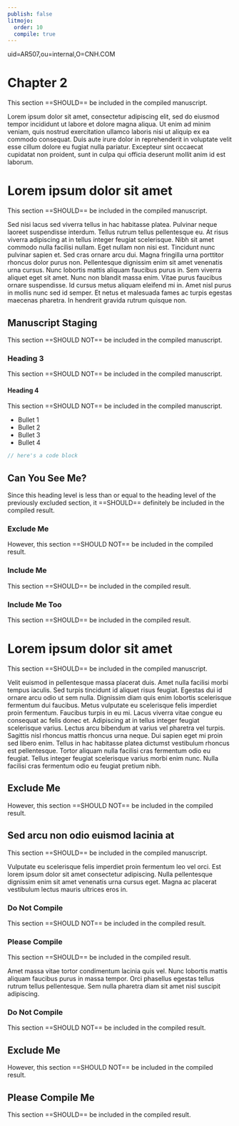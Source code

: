 ```yaml
---
publish: false
litmojo:
  order: 10
  compile: true
---
```


uid=AR507,ou=internal,O=CNH.COM

# Chapter 2

This section ==SHOULD== be included in the compiled manuscript.

Lorem ipsum dolor sit amet, consectetur adipiscing elit, sed do eiusmod tempor incididunt ut labore et dolore magna aliqua. Ut enim ad minim veniam, quis nostrud exercitation ullamco laboris nisi ut aliquip ex ea commodo consequat. Duis aute irure dolor in reprehenderit in voluptate velit esse cillum dolore eu fugiat nulla pariatur. Excepteur sint occaecat cupidatat non proident, sunt in culpa qui officia deserunt mollit anim id est laborum.

# Lorem ipsum dolor sit amet

This section ==SHOULD== be included in the compiled manuscript.

Sed nisi lacus sed viverra tellus in hac habitasse platea. Pulvinar neque laoreet suspendisse interdum. Tellus rutrum tellus pellentesque eu. At risus viverra adipiscing at in tellus integer feugiat scelerisque. Nibh sit amet commodo nulla facilisi nullam. Eget nullam non nisi est. Tincidunt nunc pulvinar sapien et. Sed cras ornare arcu dui. Magna fringilla urna porttitor rhoncus dolor purus non. Pellentesque dignissim enim sit amet venenatis urna cursus. Nunc lobortis mattis aliquam faucibus purus in. Sem viverra aliquet eget sit amet. Nunc non blandit massa enim. Vitae purus faucibus ornare suspendisse. Id cursus metus aliquam eleifend mi in. Amet nisl purus in mollis nunc sed id semper. Et netus et malesuada fames ac turpis egestas maecenas pharetra. In hendrerit gravida rutrum quisque non.

## Manuscript Staging

This section ==SHOULD NOT== be included in the compiled manuscript.

### Heading 3

This section ==SHOULD NOT== be included in the compiled manuscript.

#### Heading 4

This section ==SHOULD NOT== be included in the compiled manuscript.

- Bullet 1
- Bullet 2
- Bullet 3
- Bullet 4

```js
// here's a code block
```

## Can You See Me?

Since this heading level is less than or equal to the heading level of the previously excluded section, it ==SHOULD== definitely be included in the compiled result.

### Exclude Me

However, this section ==SHOULD NOT== be included in the compiled result.

### Include Me

This section ==SHOULD== be included in the compiled result.

### Include Me Too

This section ==SHOULD== be included in the compiled result.

# Lorem ipsum dolor sit amet

This section ==SHOULD== be included in the compiled manuscript.

Velit euismod in pellentesque massa placerat duis. Amet nulla facilisi morbi tempus iaculis. Sed turpis tincidunt id aliquet risus feugiat. Egestas dui id ornare arcu odio ut sem nulla. Dignissim diam quis enim lobortis scelerisque fermentum dui faucibus. Metus vulputate eu scelerisque felis imperdiet proin fermentum. Faucibus turpis in eu mi. Lacus viverra vitae congue eu consequat ac felis donec et. Adipiscing at in tellus integer feugiat scelerisque varius. Lectus arcu bibendum at varius vel pharetra vel turpis. Sagittis nisl rhoncus mattis rhoncus urna neque. Dui sapien eget mi proin sed libero enim. Tellus in hac habitasse platea dictumst vestibulum rhoncus est pellentesque. Tortor aliquam nulla facilisi cras fermentum odio eu feugiat. Tellus integer feugiat scelerisque varius morbi enim nunc. Nulla facilisi cras fermentum odio eu feugiat pretium nibh.

## Exclude Me

However, this section ==SHOULD NOT== be included in the compiled result.

## Sed arcu non odio euismod lacinia at

This section ==SHOULD== be included in the compiled manuscript.

Vulputate eu scelerisque felis imperdiet proin fermentum leo vel orci. Est lorem ipsum dolor sit amet consectetur adipiscing. Nulla pellentesque dignissim enim sit amet venenatis urna cursus eget. Magna ac placerat vestibulum lectus mauris ultrices eros in.

### Do Not Compile

This section ==SHOULD NOT== be included in the compiled result.

### Please Compile

This section ==SHOULD== be included in the compiled result.

Amet massa vitae tortor condimentum lacinia quis vel. Nunc lobortis mattis aliquam faucibus purus in massa tempor. Orci phasellus egestas tellus rutrum tellus pellentesque. Sem nulla pharetra diam sit amet nisl suscipit adipiscing.

### Do Not Compile

This section ==SHOULD NOT== be included in the compiled result.

## Exclude Me

However, this section ==SHOULD NOT== be included in the compiled result.

## Please Compile Me

This section ==SHOULD== be included in the compiled result.

